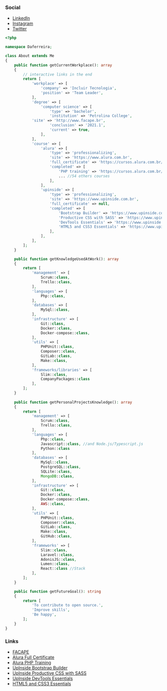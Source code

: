 ### Social

* [LinkedIn](https://www.linkedin.com/in/daferreira946/)
* [Instagram](https://www.instagram.com/daferreira946)
* [Twitter](https://twitter.com/daferreira946)

```php
<?php

namespace Daferreira;

class About extends Me
{
    public function getCurrentWorkplace(): array
    {
    	// interactive links in the end
        return [
            'workplace' => [
                'company' => 'Incluir Tecnologia',
                'position' => 'Team Leader',      
            ],
            'degree' => [
                'computer science' => [
                    'type' => 'bachelor',
                    'institution' => 'Petrolina College',
		    'site' => 'http://www.facape.br',
                    'conclusion' => '2021.1',
                    'current' => true,
                ],
            ],
            'course' => [
                'alura' => [
                    'type' => 'professionalizing',
                    'site' => 'https://www.alura.com.br',
                    'full_certificate' => 'https://cursos.alura.com.br/user/daferreira1996/fullCertificate/0199177d83aab4b8b88edcfa32d7a5d2',
                    'completed' => [
                        'PHP training' => 'https://cursos.alura.com.br/degree/certificate/4e301603-e19e-4071-b70d-4130d24a86d7',
                        ... //54 others courses
                    ],
                ],
                'upinside' => [
                    'type' => 'professionalizing',
                    'site' => 'https://www.upinside.com.br',
                    'full_certificate' => null,
                    'completed' => [
                        'Bootstrap Builder' => 'https://www.upinside.com.br/certificados/6260764202102',
                        'Productive CSS with SASS' => 'https://www.upinside.com.br/certificados/6260769202010',
                        'DevTools Essentials' => 'https://www.upinside.com.br/certificados/6260761202102',
                        'HTML5 and CSS3 Essentials' => 'https://www.upinside.com.br/certificados/6260760202010',
                    ],
                ],
            ],
        ];
    }

    public function getKnowledgeUsedAtWork(): array
    {
        return [
            'management' => [
                Scrum::class,
                Trello::class,
            ],
            'languages' => [
                Php::class,
            ],
            'databases' => [
                MySql::class,
            ],
            'infrastructure' => [
                Git::class,
                Docker::class,
                Docker-compose::class,
            ],
            'utils' => [
                PHPUnit::class,
                Composer::class,
                GitLab::class,
                Make::class,
            ],
            'frameworks/libraries' => [
                Slim::class,
                CompanyPackages::class
            ],
        ];
    }
	
	public function getPersonalProjectsKnowledge(): array
    {
        return [
            'management' => [
                Scrum::class,
                Trello::class,
            ],
            'languages' => [
                Php::class,
                Javascript::class, //and Node.js/Typescript.js
                Python::class
            ],
            'databases' => [
                MySql::class,
                PostgreSQL::class,
                SQLite::class,
                MongoDB::class,
            ],
            'infrastructure' => [
                Git::class,
                Docker::class,
                Docker-compose::class,
                AWS::class,
            ],
            'utils' => [
                PHPUnit::class,
                Composer::class,
                GitLab::class,
                Make::class,
                GitHub::class,
            ],
            'frameworks' => [
                Slim::class,
                Laravel::class,
                AdonisJS::class,
                Lumen::class,
                React::class //Stack
            ],
        ];
    }

    public function getFutureGoal(): string
    {
        return [
            'To contribute to open source.',
            'Improve skills',
            'Be happy',
        ];
    }
}
```
### Links
* [FACAPE](http://www.facape.br)
* [Alura Full Certificate](https://cursos.alura.com.br/user/daferreira1996/fullCertificate/0199177d83aab4b8b88edcfa32d7a5d2)
* [Alura PHP Training](https://cursos.alura.com.br/degree/certificate/4e301603-e19e-4071-b70d-4130d24a86d7)
* [UpInside Bootstrap Builder](https://www.upinside.com.br/certificados/6260764202102)
* [UpInside Productive CSS with SASS](https://www.upinside.com.br/certificados/6260769202010)
* [UpInside DevTools Essentials](https://www.upinside.com.br/certificados/6260761202102)
* [HTML5 and CSS3 Essentials](https://www.upinside.com.br/certificados/6260760202010)
